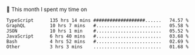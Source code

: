 📅 This month I spent my time on

<!--START_SECTION:waka-->

```text
TypeScript      135 hrs 14 mins ###################......   74.57 %
GraphQL         10 hrs 7 mins   #........................   05.58 %
JSON            10 hrs 1 min    #........................   05.52 %
JavaScript      6 hrs 40 mins   #........................   03.68 %
Bash            4 hrs 52 mins   #........................   02.69 %
Other           3 hrs 3 mins    .........................   01.68 %
```

<!--END_SECTION:waka-->
